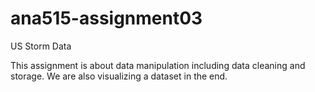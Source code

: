 # ana515-assignment03
US Storm Data

This assignment is about data manipulation including data cleaning and storage. We are also visualizing a dataset in the end.
